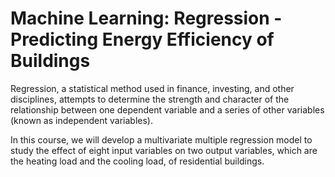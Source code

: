 # Machine Learning: Regression - Predicting Energy Efficiency of Buildings

Regression, a statistical method used in finance, investing, and other disciplines, attempts to determine the strength and character of the relationship between one dependent variable and a series of other variables (known as independent variables). 

In this course, we will develop a multivariate multiple regression model to study the effect of eight input variables on two output variables, which are the heating load and the cooling load, of residential buildings.
